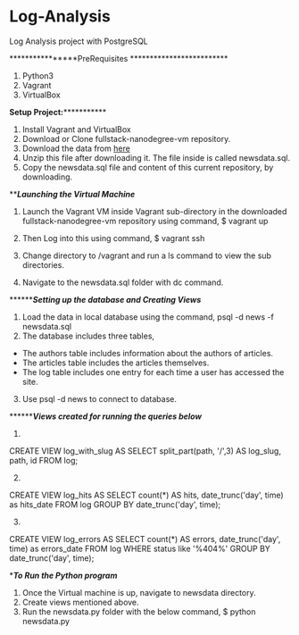 # Log-Analysis
Log Analysis project with PostgreSQL

****************PreRequisites *************************
1.  Python3
2.  Vagrant
3.  VirtualBox

****************Setup Project:***************************
1. Install Vagrant and VirtualBox
2. Download or Clone fullstack-nanodegree-vm repository.
3. Download the data from <a target="_blank" href="https://d17h27t6h515a5.cloudfront.net/topher/2016/August/57b5f748_newsdata/newsdata.zip">here</a>
4. Unzip this file after downloading it. The file inside is called newsdata.sql.
5. Copy the newsdata.sql file and content of this current repository, by downloading.

***************Launching the Virtual Machine*************
1. Launch the Vagrant VM inside Vagrant sub-directory in the downloaded fullstack-nanodegree-vm repository using command,
  $ vagrant up
  
2. Then Log into this using command,
  $ vagrant ssh

3. Change directory to /vagrant and run a ls command to view the sub directories.
4. Navigate to the newsdata.sql folder with dc command.

*************Setting up the database and Creating Views*******
1. Load the data in local database using the command,
  psql -d news -f newsdata.sql
2. The database includes three tables,

  * The authors table includes information about the authors of articles.
  * The articles table includes the articles themselves.
  * The log table includes one entry for each time a user has accessed the site.
3. Use psql -d news to connect to database.

***************Views created for running the queries below*********

1. 
CREATE VIEW log_with_slug
AS
SELECT split_part(path, '/',3) AS log_slug, path, id 
FROM log;
    
 2.  
CREATE VIEW log_hits
AS
SELECT count(*) AS hits, date_trunc('day', time) as hits_date
FROM log
GROUP BY date_trunc('day', time);

3.  
CREATE VIEW log_errors
AS
SELECT count(*) AS errors, date_trunc('day', time) as errors_date
FROM log 
WHERE status like '%404%'
GROUP BY date_trunc('day', time);
      
********************To Run the Python program*******************
1. Once the Virtual machine is up, navigate to newsdata directory.
2. Create views mentioned above.
2. Run the newsdata.py folder with the below command,
$ python newsdata.py
